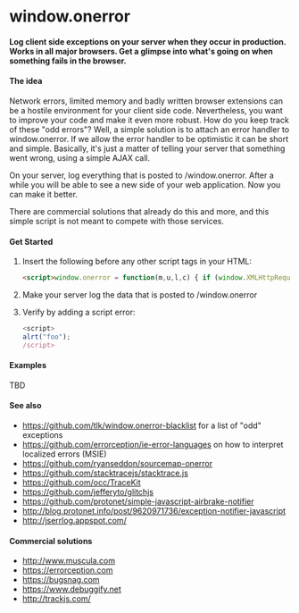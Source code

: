 window.onerror
====
#### Log client side exceptions on your server when they occur in production. Works in all major browsers. Get a glimpse into what's going on when something fails in the browser.

#### The idea
Network errors, limited memory and badly written browser extensions can be a
hostile environment for your client side code. Nevertheless, you want to
improve your code and make it even more robust. How do you keep track of these
"odd errors"? Well, a simple solution is to attach an error handler to
window.onerror. If we allow the error handler to be optimistic it can be short
and simple. Basically, it's just a matter of telling your server that something
went wrong, using a simple AJAX call.

On your server, log everything that is posted to /window.onerror. After a while
you will be able to see a new side of your web application. Now you can make it
better.

There are commercial solutions that already do this and more, and this simple
script is not meant to compete with those services.


#### Get Started

1. Insert the following before any other script tags in your HTML:

    ```html
    <script>window.onerror = function(m,u,l,c) { if (window.XMLHttpRequest) { var xhr = new XMLHttpRequest(); var msg = "msg="+encodeURIComponent(m)+"&url="+encodeURIComponent(u)+"&line="+l+"&col="+c+"&href="+encodeURIComponent(window.location.href); xhr.open("GET", "/window.onerror?"+msg, true); xhr.setRequestHeader("Content-Type", "text/plain;charset=UTF-8"); xhr.send(); } }; </script>
    ```

2. Make your server log the data that is posted to /window.onerror
3. Verify by adding a script error:
    ```javascript
    <script>
    alrt("foo");
    /script>
    ```


#### Examples

TBD


#### See also

* https://github.com/tlk/window.onerror-blacklist for a list of "odd" exceptions
* https://github.com/errorception/ie-error-languages on how to interpret localized errors (MSIE)
* https://github.com/ryanseddon/sourcemap-onerror
* https://github.com/stacktracejs/stacktrace.js
* https://github.com/occ/TraceKit
* https://github.com/jefferyto/glitchjs
* https://github.com/protonet/simple-javascript-airbrake-notifier
* http://blog.protonet.info/post/9620971736/exception-notifier-javascript
* http://jserrlog.appspot.com/


#### Commercial solutions

* http://www.muscula.com
* https://errorception.com
* https://bugsnag.com
* https://www.debuggify.net
* http://trackjs.com/
